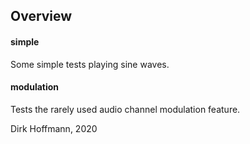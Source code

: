 ## Overview

#### simple

Some simple tests playing sine waves. 

#### modulation

Tests the rarely used audio channel modulation feature.


Dirk Hoffmann, 2020
